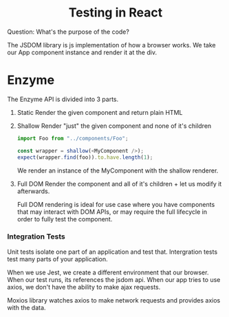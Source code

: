 <h1 align="center">
Testing in React
</h1>

Question:
What's the purpose of the code?

The JSDOM library is js implementation of how a browser works. We take our App component instance and render it at the div.

# Enzyme

The Enzyme API is divided into 3 parts.

1. Static
   Render the given component and return plain HTML

2. Shallow
   Render "just" the given component and none of it's children

   ```javascript
   import Foo from "../components/Foo";

   const wrapper = shallow(<MyComponent />);
   expect(wrapper.find(foo)).to.have.length(1);
   ```

   We render an instance of the MyComponent with the shallow renderer.

3. Full DOM
   Render the component and all of it's children + let us modify it afterwards.

   Full DOM rendering is ideal for use case where you have components that may interact with DOM APIs, or may require the full lifecycle in order to fully test the component.

### Integration Tests

Unit tests isolate one part of an application and test that.
Intergration tests test many parts of your application.

When we use Jest, we create a different environment that our browser. When our test runs, its references the jsdom api. When our app tries to use axios, we don't have the ability to make ajax requests.

Moxios library watches axios to make network requests and provides axios with the data.